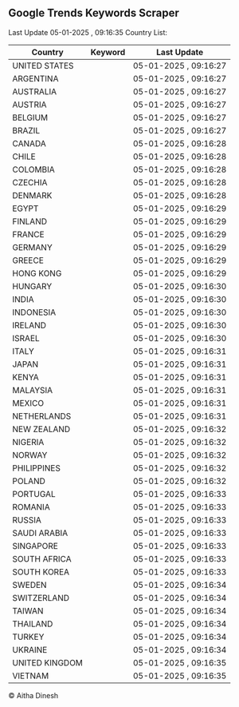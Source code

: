 
## Google Trends Keywords Scraper

Last Update 05-01-2025 , 09:16:35
Country List:

| Country | Keyword | Last Update |
| --- | --- | --- |
| UNITED STATES |  | 05-01-2025 , 09:16:27 |
| ARGENTINA |  | 05-01-2025 , 09:16:27 |
| AUSTRALIA |  | 05-01-2025 , 09:16:27 |
| AUSTRIA |  | 05-01-2025 , 09:16:27 |
| BELGIUM |  | 05-01-2025 , 09:16:27 |
| BRAZIL |  | 05-01-2025 , 09:16:27 |
| CANADA |  | 05-01-2025 , 09:16:28 |
| CHILE |  | 05-01-2025 , 09:16:28 |
| COLOMBIA |  | 05-01-2025 , 09:16:28 |
| CZECHIA |  | 05-01-2025 , 09:16:28 |
| DENMARK |  | 05-01-2025 , 09:16:28 |
| EGYPT |  | 05-01-2025 , 09:16:29 |
| FINLAND |  | 05-01-2025 , 09:16:29 |
| FRANCE |  | 05-01-2025 , 09:16:29 |
| GERMANY |  | 05-01-2025 , 09:16:29 |
| GREECE |  | 05-01-2025 , 09:16:29 |
| HONG KONG |  | 05-01-2025 , 09:16:29 |
| HUNGARY |  | 05-01-2025 , 09:16:30 |
| INDIA |  | 05-01-2025 , 09:16:30 |
| INDONESIA |  | 05-01-2025 , 09:16:30 |
| IRELAND |  | 05-01-2025 , 09:16:30 |
| ISRAEL |  | 05-01-2025 , 09:16:30 |
| ITALY |  | 05-01-2025 , 09:16:31 |
| JAPAN |  | 05-01-2025 , 09:16:31 |
| KENYA |  | 05-01-2025 , 09:16:31 |
| MALAYSIA |  | 05-01-2025 , 09:16:31 |
| MEXICO |  | 05-01-2025 , 09:16:31 |
| NETHERLANDS |  | 05-01-2025 , 09:16:31 |
| NEW ZEALAND |  | 05-01-2025 , 09:16:32 |
| NIGERIA |  | 05-01-2025 , 09:16:32 |
| NORWAY |  | 05-01-2025 , 09:16:32 |
| PHILIPPINES |  | 05-01-2025 , 09:16:32 |
| POLAND |  | 05-01-2025 , 09:16:32 |
| PORTUGAL |  | 05-01-2025 , 09:16:33 |
| ROMANIA |  | 05-01-2025 , 09:16:33 |
| RUSSIA |  | 05-01-2025 , 09:16:33 |
| SAUDI ARABIA |  | 05-01-2025 , 09:16:33 |
| SINGAPORE |  | 05-01-2025 , 09:16:33 |
| SOUTH AFRICA |  | 05-01-2025 , 09:16:33 |
| SOUTH KOREA |  | 05-01-2025 , 09:16:33 |
| SWEDEN |  | 05-01-2025 , 09:16:34 |
| SWITZERLAND |  | 05-01-2025 , 09:16:34 |
| TAIWAN |  | 05-01-2025 , 09:16:34 |
| THAILAND |  | 05-01-2025 , 09:16:34 |
| TURKEY |  | 05-01-2025 , 09:16:34 |
| UKRAINE |  | 05-01-2025 , 09:16:34 |
| UNITED KINGDOM |  | 05-01-2025 , 09:16:35 |
| VIETNAM |  | 05-01-2025 , 09:16:35 |

© Aitha Dinesh
